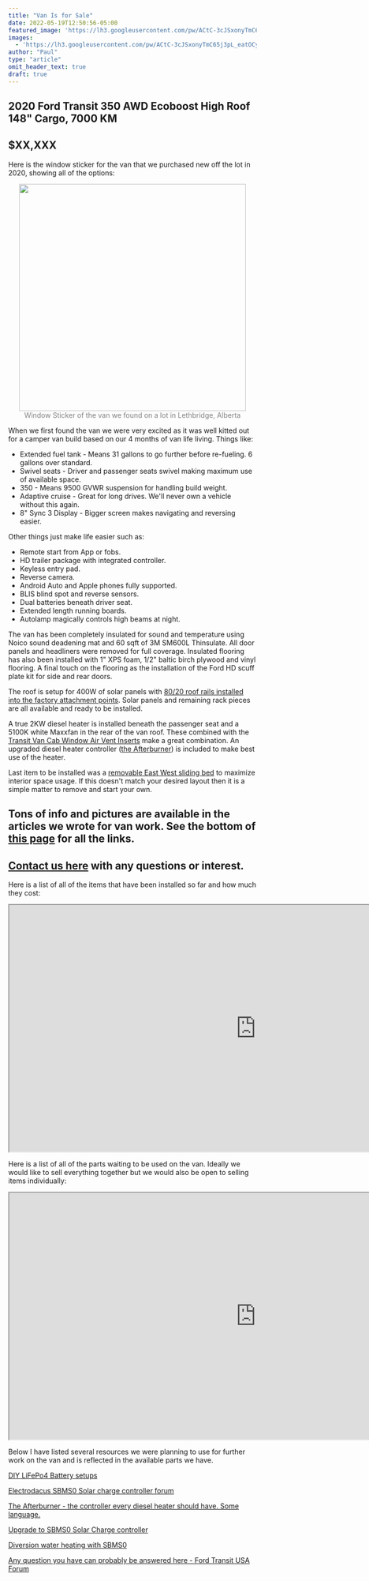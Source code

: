 ```yaml
---
title: "Van Is for Sale"
date: 2022-05-19T12:50:56-05:00
featured_image: 'https://lh3.googleusercontent.com/pw/ACtC-3cJSxonyTmC65j3pL_eatOCylb8hDs8eO-xYOu2Wk6OKGJAgpsq8v3bbuEbdECkQ5kTNJcxBT3KFz_0Y9pICwUPiinObhhm7uMp4JsM4-WsDLmMCdsvwsxiDby-62rkAxtQn0AkLeMgB-4qCVBuceAoPg=w1210-h908-no'
images:
  - 'https://lh3.googleusercontent.com/pw/ACtC-3cJSxonyTmC65j3pL_eatOCylb8hDs8eO-xYOu2Wk6OKGJAgpsq8v3bbuEbdECkQ5kTNJcxBT3KFz_0Y9pICwUPiinObhhm7uMp4JsM4-WsDLmMCdsvwsxiDby-62rkAxtQn0AkLeMgB-4qCVBuceAoPg=w1210-h908-no'
author: "Paul"
type: "article"
omit_header_text: true
draft: true
---
```

## 2020 Ford Transit 350 AWD Ecoboost High Roof 148" Cargo, 7000 KM

## $XX,XXX

Here is the window sticker for the van that we purchased new off the lot in 2020, showing all of the options:

<div style="text-align: center">
  <a style="display:inline-block;text-decoration:none;color: grey;" href="https://photos.google.com/share/AF1QipO-0rET7XafecISfWb_1cuW2bY9RzO3vEmhvtBrr3Jx-A-tkV5uajVaanHs-YAJXg/photo/AF1QipMGSXEO40glYfd8VwpWv3DVRNr3mKAwOqwG0ZyY?key=c2lmY3NBczBtaVBZRy1XT3FTZUNiRUpoNmJNY3R3" target="_blank"><img loading="lazy" src="https://lh3.googleusercontent.com/pw/ACtC-3d0s7J33WX1t3valQosCU606JCWHfaPe16yBxXAnmLJ3UP-ZiVib1y8PwKyl9OsvWqTb7gR-Vf9ZVqD1EBK_Kmpkwt-zIXeuOzaGareHAkK2IM-ZcPJYgnX-mL8s2-foz1ge7my02aVeB5lfRe-Q8sYug=w460-no" width="460" /><div>Window Sticker of the van we found on a lot in Lethbridge, Alberta</div></a> 
</div>

When we first found the van we were very excited as it was well kitted out for a camper van build based on our 4 months of van life living.  Things like:
- Extended fuel tank - Means 31 gallons to go further before re-fueling.  6 gallons over standard.
- Swivel seats - Driver and passenger seats swivel making maximum use of available space.
- 350 - Means 9500 GVWR suspension for handling build weight.
- Adaptive cruise - Great for long drives.  We'll never own a vehicle without this again.
- 8" Sync 3 Display - Bigger screen makes navigating and reversing easier.

Other things just make life easier such as:
- Remote start from App or fobs.
- HD trailer package with integrated controller.
- Keyless entry pad.
- Reverse camera.
- Android Auto and Apple phones fully supported.
- BLIS blind spot and reverse sensors.
- Dual batteries beneath driver seat.
- Extended length running boards.
- Autolamp magically controls high beams at night.


The van has been completely insulated for sound and temperature using Noico sound deadening mat and 60 sqft of 3M SM600L Thinsulate.  All door panels and headliners were removed for full coverage.  Insulated flooring has also been installed with 1" XPS foam, 1/2" baltic birch plywood and vinyl flooring.  A final touch on the flooring as the installation of the Ford HD scuff plate kit for side and rear doors.

The roof is setup for 400W of solar panels with [80/20 roof rails installed into the factory attachment points](https://carryonrtw.com/van-life/roof-racks/).  Solar panels and remaining rack pieces are all available and ready to be installed.

A true 2KW diesel heater is installed beneath the passenger seat and a 5100K white Maxxfan in the rear of the van roof.  These combined with the [Transit Van Cab Window Air Vent Inserts](https://vanupgrades.com/products/transit-van-cab-window-air-vent-inserts) make a great combination.  An upgraded diesel heater controller ([the Afterburner](http://www.mrjones.id.au/afterburner/)) is included to make best use of the heater.

Last item to be installed was a [removable East West sliding bed](http://carryonrtw.com/van-life/east-west-sliding-bed/) to maximize interior space usage.  If this doesn't match your desired layout then it is a simple matter to remove and start your own.

## Tons of info and pictures are available in the articles we wrote for van work.  See the bottom of [this page](https://carryonrtw.com/van-life/) for all the links.

## [Contact us here](https://carryonrtw.com/contact/) with any questions or interest.

Here is a list of all of the items that have been installed so far and how much they cost:

<iframe width=1000 and height=500 src="https://docs.google.com/spreadsheets/d/e/2PACX-1vROUwgLD9M6rItGVVl79fNYhUxwUkUyYnTiaf-giGuXUml0Tm5IGzQi1HZdsf96HqJNBPsQe0AQexNC/pubhtml?gid=0&amp;single=true&amp;widget=true&amp;headers=false"></iframe>

Here is a list of all of the parts waiting to be used on the van.  Ideally we would like to sell everything together but we would also be open to selling items individually:

<iframe width=1000 and height=500 src="https://docs.google.com/spreadsheets/d/e/2PACX-1vSW9tvHHkRmRuaptpPDkAwvb3bXHNZcQfpeiV37aRiofiFt9x29ywmsmYiFxm8gVtDT1l5wnS5lnGs2/pubhtml?gid=0&amp;single=true&amp;widget=true&amp;headers=false"></iframe>

Below I have listed several resources we were planning to use for further work on the van and is reflected in the available parts we have.

[DIY LiFePo4 Battery setups](https://diysolarforum.com/forums/diy-lifepo4-battery-banks.22/)

[Electrodacus SBMS0 Solar charge controller forum](https://groups.google.com/g/electrodacus)

[The Afterburner - the controller every diesel heater should have.  Some language.](https://youtu.be/R1Vyez4pUs0)

[Upgrade to SBMS0 Solar Charge controller](https://youtu.be/SjirUYghQSA)

[Diversion water heating with SBMS0](https://youtu.be/TGMZ7bM-Kow)

[Any question you have can probably be answered here - Ford Transit USA Forum](https://www.fordtransitusaforum.com/forums/)